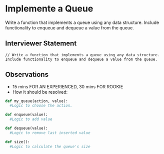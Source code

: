 # Implemente a Queue

Write a function that implements a queue using any data structure. Include functionality to enqueue and dequeue a value from the queue.

## Interviewer Statement
```
// Write a function that implements a queue using any data structure. Include functionality to enqueue and dequeue a value from the queue.
```

## Observations
- 15 mins FOR AN EXPERIENCED, 30 mins FOR ROOKIE
- How it should be resolved:
```python
def my_queue(action, value):
  #Logic to choose the action.

def enqueue(value):
  #Logic to add value

def dequeue(value): 
  #Logic to remove last inserted value

def size():
  #Logic to calculate the queue's size
```
